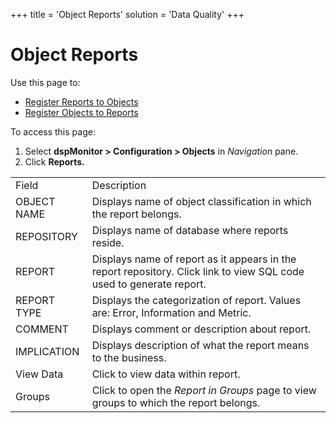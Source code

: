 +++
title = 'Object Reports'
solution = 'Data Quality'
+++

# Object Reports

<div class="use">

Use this page to:

  - [Register Reports to
    Objects](../Use_Cases/Register_Object_Reports#Register_Reports_to_Objects)
  - [Register Objects to
    Reports](../Use_Cases/Register_Object_Reports#Register_Objects_to_Reports)

</div>

To access this page:

1.  Select **dspMonitor \> Configuration \>
    Objects** in *Navigation* pane.
2.  Click
**Reports.**

|             |                                                                                                                              |
| ----------- | ---------------------------------------------------------------------------------------------------------------------------- |
| Field       | Description                                                                                                                  |
| OBJECT NAME | Displays name of object classification in which the report belongs.                                                          |
| REPOSITORY  | Displays name of database where reports reside.                                                                              |
| REPORT      | Displays name of report as it appears in the report repository. Click link to view SQL code used to generate report.         |
| REPORT TYPE | Displays the categorization of report. Values are: Error, Information and Metric.                                            |
| COMMENT     | Displays comment or description about report.                                                                                |
| IMPLICATION | Displays description of what the report means to the business.                                                               |
| View Data   | Click to view data within report.                                                                                            |
| Groups      | Click to open the <span style="font-style: italic;">Report in Groups</span> page to view groups to which the report belongs. |
